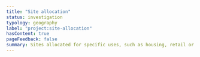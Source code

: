 ```yaml
---
title: "Site allocation"
status: investigation
typology: geography
label: "project:site-allocation"
hasContent: true
pageFeedback: false
summary: Sites allocated for specific uses, such as housing, retail or open space, in a local planning authority’s local plan.
---
```

